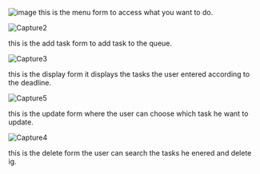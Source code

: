 ![image](https://github.com/moohamed-ashraf/FIFO/assets/113698376/2c09ddd8-c537-4346-b5e0-bfe035621539)
this is the menu form to access what you want to do.


![Capture2](https://github.com/moohamed-ashraf/FIFO/assets/113698376/7883b5f2-bb7e-42f1-8ed1-e2536c2ef968)


this is the add task form to add task to the queue.


![Capture3](https://github.com/moohamed-ashraf/FIFO/assets/113698376/bcfe151d-74df-42b4-8bb1-c2e147e194fb)


this is the display form it displays the tasks the user entered according to the deadline.



![Capture5](https://github.com/moohamed-ashraf/FIFO/assets/113698376/47ad2523-1169-45e2-bd08-572431934a5a)


this is the update form where the user can choose which task he want to update.


![Capture4](https://github.com/moohamed-ashraf/FIFO/assets/113698376/f3f86424-37bd-4897-98f0-c4fe2d1bdcc0)


this is the delete form the user can search the tasks he enered and delete ig.
